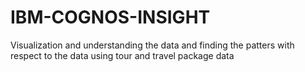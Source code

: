 # IBM-COGNOS-INSIGHT
Visualization and understanding the data and finding the patters with respect to the data using tour and travel package data 
